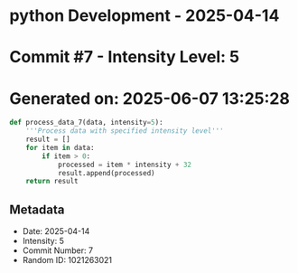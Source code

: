 ﻿# python Development - 2025-04-14
# Commit #7 - Intensity Level: 5
# Generated on: 2025-06-07 13:25:28
```python
def process_data_7(data, intensity=5):
    '''Process data with specified intensity level'''
    result = []
    for item in data:
        if item > 0:
            processed = item * intensity + 32
            result.append(processed)
    return result
```
## Metadata
- Date: 2025-04-14
- Intensity: 5
- Commit Number: 7
- Random ID: 1021263021
